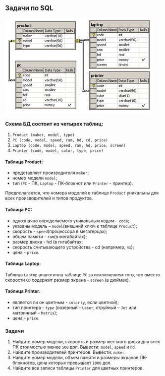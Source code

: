## Задачи по SQL

![](assets/computers.gif?raw=true)

### Схема БД состоит из четырех таблиц:
1. `Product (maker, model, type)`
2.  `PC (code, model, speed, ram, hd, cd, price)`
3. `Laptop (code, model, speed, ram, hd, price, screen)`
4. `Printer (code, model, color, type, price)`

#### Таблица Product:
- представляет производителя `maker`;
- номер модели `model`;
- тип (`PC` - ПК, `Laptop` - ПК-блокнот или `Printer` - принтер).

Предполагается, что номера моделей в таблице `Product` уникальны для всех производителей и типов продуктов. 

#### Таблица PC:
- однозначно определяемого уникальным кодом – `code`;
- указаны модель – `model`(внешний ключ к таблице `Product`); 
- скорость - `speed`(процессора в мегагерцах);
- объем памяти - `ram`(в мегабайтах);
- размер диска - hd (в гигабайтах;
- скорость считывающего устройства - cd (например, `4x`);
- цена - `price`.

#### Таблица Laptop:

Таблица `Laptop` аналогична таблице `РС` за исключением того, что вместо
скорости `CD` содержит размер экрана - `screen` (в дюймах).

#### Таблица Printer:
- является ли он цветным - `color` (`y`, если цветной);
- тип принтера - `type` (лазерный – `Laser`, струйный – `Jet` или матричный – `Matrix`);
- цена - `price`.


### Задачи

1. Найдите номер модели, скорость и размер жесткого диска для всех ПК стоимостью менее `500` дол. Вывести: `model`, `speed` и `hd`.
2. Найдите производителей принтеров. Вывести: `maker`.
3. Найдите номер модели, объем памяти и размеры экранов ПК-блокнотов, цена которых превышает `1000` дол.
4. Найдите все записи таблицы `Printer` для цветных принтеров.